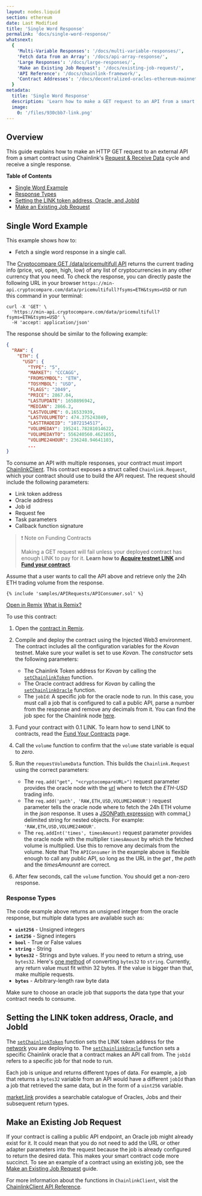 ```yaml
---
layout: nodes.liquid
section: ethereum
date: Last Modified
title: 'Single Word Response'
permalink: 'docs/single-word-response/'
whatsnext:
  {
    'Multi-Variable Responses': '/docs/multi-variable-responses/',
    'Fetch data from an Array': '/docs/api-array-response/',
    'Large Responses': '/docs/large-responses/',
    'Make an Existing Job Request': '/docs/existing-job-request/',
    'API Reference': '/docs/chainlink-framework/',
    'Contract Addresses': '/docs/decentralized-oracles-ethereum-mainnet/',
  }
metadata:
  title: 'Single Word Response'
  description: 'Learn how to make a GET request to an API from a smart contract, using Chainlink.'
  image:
    0: '/files/930cbb7-link.png'
---
```


## Overview

This guide explains how to make an HTTP GET request to an external API from a smart contract using Chainlink's [Request & Receive Data](/docs/request-and-receive-data/) cycle and receive a single response.

**Table of Contents**

- [Single Word Example](#single-word-example)
- [Response Types](#response-types)
- [Setting the LINK token address, Oracle, and JobId](#setting-the-link-token-address-oracle-and-jobid)
- [Make an Existing Job Request](#make-an-existing-job-request)

## Single Word Example

This example shows how to:

- Fetch a single word response in a single call.

The [Cryptocompare GET /data/pricemultifull API](https://min-api.cryptocompare.com/documentation?key=Price&cat=multipleSymbolsFullPriceEndpoint) returns the current trading info (price, vol, open, high, low) of any list of cryptocurrencies in any other currency that you need. To check the response, you can directly paste the following URL in your browser `https://min-api.cryptocompare.com/data/pricemultifull?fsyms=ETH&tsyms=USD` or run this command in your terminal:

```curl
curl -X 'GET' \
  'https://min-api.cryptocompare.com/data/pricemultifull?fsyms=ETH&tsyms=USD' \
  -H 'accept: application/json'
```

The response should be similar to the following example:

```json
{
  "RAW": {
    "ETH": {
      "USD": {
        "TYPE": "5",
        "MARKET": "CCCAGG",
        "FROMSYMBOL": "ETH",
        "TOSYMBOL": "USD",
        "FLAGS": "2049",
        "PRICE": 2867.04,
        "LASTUPDATE": 1650896942,
        "MEDIAN": 2866.2,
        "LASTVOLUME": 0.16533939,
        "LASTVOLUMETO": 474.375243849,
        "LASTTRADEID": "1072154517",
        "VOLUMEDAY": 195241.78281014622,
        "VOLUMEDAYTO": 556240560.4621655,
        "VOLUME24HOUR": 236248.94641103,
        ...
}
```

To consume an API with multiple responses, your contract must import [ChainlinkClient](https://github.com/smartcontractkit/chainlink/blob/master/contracts/src/v0.8/ChainlinkClient.sol). This contract exposes a struct called `Chainlink.Request`, which your contract should use to build the API request. The request should include the following parameters:

- Link token address
- Oracle address
- Job id
- Request fee
- Task parameters
- Callback function signature

> ❗️ Note on Funding Contracts
>
> Making a GET request will fail unless your deployed contract has enough LINK to pay for it. **Learn how to [Acquire testnet LINK](../acquire-link/) and [Fund your contract](../fund-your-contract/)**.

Assume that a user wants to call the API above and retrieve only the 24h ETH trading volume from the response.

```solidity Kovan
{% include 'samples/APIRequests/APIConsumer.sol' %}
```

<div class="remix-callout">
    <a href="https://remix.ethereum.org/#url=https://docs.chain.link/samples/APIRequests/APIConsumer.sol" target="_blank" >Open in Remix</a>
    <a href="/docs/conceptual-overview/#what-is-remix" >What is Remix?</a>
</div>

To use this contract:

1. Open the [contract in Remix](https://remix.ethereum.org/#url=https://docs.chain.link/samples/APIRequests/APIConsumer.sol).

1. Compile and deploy the contract using the Injected Web3 environment. The contract includes all the configuration variables for the _Kovan_ testnet. Make sure your wallet is set to use _Kovan_. The _constructor_ sets the following parameters:

   - The Chainlink Token address for _Kovan_ by calling the [`setChainlinkToken`](/docs/chainlink-framework/#setchainlinktoken) function.
   - The Oracle contract address for _Kovan_ by calling the [`setChainlinkOracle`](/docs/chainlink-framework/#setchainlinkoracle) function.
   - The `jobId`: A specific job for the oracle node to run. In this case, you must call a job that is configured to call a public API, parse a number from the response and remove any decimals from it. You can find the job spec for the Chainlink node [here](/docs/direct-request-get-uint256/).

1. Fund your contract with 0.1 LINK. To learn how to send LINK to contracts, read the [Fund Your Contracts](/docs/fund-your-contract/) page.

1. Call the `volume` function to confirm that the `volume` state variable is equal to _zero_.

1. Run the `requestVolumeData` function. This builds the `Chainlink.Request` using the correct parameters:

   - The `req.add("get", "<cryptocompareURL>")` request parameter provides the oracle node with the [url](https://min-api.cryptocompare.com/data/pricemultifull?fsyms=ETH&tsyms=USD) where to fetch the _ETH-USD_ trading info.
   - The `req.add('path', 'RAW,ETH,USD,VOLUME24HOUR')` request parameter tells the oracle node where to fetch the 24h ETH volume in the _json_ response. It uses a [JSONPath expression](https://jsonpath.com/) with comma(,) delimited string for nested objects. For example: `'RAW,ETH,USD,VOLUME24HOUR'`.
   - The `req.addInt('times', timesAmount)` request parameter provides the oracle node with the multiplier `timesAmount` by which the fetched volume is multiplied. Use this to remove any decimals from the volume.
     Note that The `APIConsumer` in the example above is flexible enough to call any public API, so long as the URL in the _get_ , the _path_ and the _timesAmounnt_ are correct.

1. After few seconds, call the `volume` function. You should get a non-zero response.

### Response Types

The code example above returns an unsigned integer from the oracle response, but multiple data types are available such as:

- **`uint256`** - Unsigned integers
- **`int256`** - Signed integers
- **`bool`** - True or False values
- **`string`** - String
- **`bytes32`** - Strings and byte values. If you need to return a string, use `bytes32`. Here's [one method](https://gist.github.com/alexroan/a8caf258218f4065894ecd8926de39e7) of converting `bytes32` to `string`. Currently, any return value must fit within 32 bytes. If the value is bigger than that, make multiple requests.
- **`bytes`** - Arbitrary-length raw byte data

Make sure to choose an oracle job that supports the data type that your contract needs to consume.

## Setting the LINK token address, Oracle, and JobId

The [`setChainlinkToken`](/docs/chainlink-framework/#setchainlinktoken) function sets the LINK token address for the [network](/docs/link-token-contracts/) you are deploying to. The [`setChainlinkOracle`](/docs/chainlink-framework/#setchainlinkoracle) function sets a specific Chainlink oracle that a contract makes an API call from. The `jobId` refers to a specific job for that node to run.

Each job is unique and returns different types of data. For example, a job that returns a `bytes32` variable from an API would have a different `jobId` than a job that retrieved the same data, but in the form of a `uint256` variable.

[market.link](https://market.link/) provides a searchable catalogue of Oracles, Jobs and their subsequent return types.

## Make an Existing Job Request

If your contract is calling a public API endpoint, an Oracle job might already exist for it. It could mean that you do not need to add the URL or other adapter parameters into the request because the job is already configured to return the desired data. This makes your smart contract code more succinct. To see an example of a contract using an existing job, see the [Make an Existing Job Request](../existing-job-request/) guide.

For more information about the functions in `ChainlinkClient`, visit the [ChainlinkClient API Reference](../chainlink-framework/).
